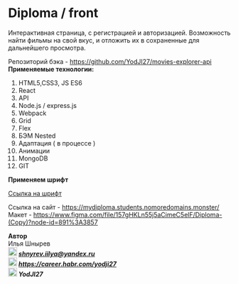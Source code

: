 # Diploma / front 

Интерактивная страница, с регистрацией и авторизацией. Возможность найти фильмы на свой вкус, и отложить их в сохраненные для дальнейшего просмотра.  
 
Репозиторий бэка - https://github.com/YodJI27/movies-explorer-api  
**Применяемые технологии:**  
1) HTML5,CSS3, JS ES6
2) React
3) API
4) Node.js / express.js
5) Webpack
6) Grid
7) Flex
8) БЭМ Nested
9) Адаптация ( в процессе )
10) Анимации
11) MongoDB
12) GIT
 
**Применяем шрифт**   

[Ссылка на шрифт](https://rsms.me/inter/)   


Ссылка на сайт -  https://mydiploma.students.nomoredomains.monster/  
Макет - https://www.figma.com/file/157gHKLn55j5aCimeC5elF/Diploma-(Copy)?node-id=891%3A3857

**Автор**  
Илья Шнырев  
***<img src="https://www.pngrepo.com/png/285/170/email.png" width="20" height="20">  shnyrev.iilya@yandex.ru***   
***<img src="https://simpleicons.org/icons/habr.svg" width="20" height="20">  https://career.habr.com/yodji27***  
***<img src="https://simpleicons.org/icons/telegram.svg" width="20" height="20">  YodJI27***  


